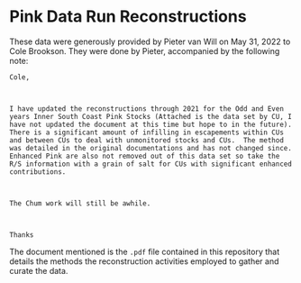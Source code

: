 # Pink Data Run Reconstructions

These data were generously provided by Pieter van Will on May 31, 2022 to Cole Brookson. They were done by Pieter, accompanied by the following note:

```
Cole,

 

I have updated the reconstructions through 2021 for the Odd and Even years Inner South Coast Pink Stocks (Attached is the data set by CU, I have not updated the document at this time but hope to in the future).  There is a significant amount of infilling in escapements within CUs and between CUs to deal with unmonitored stocks and CUs.  The method was detailed in the original documentations and has not changed since.  Enhanced Pink are also not removed out of this data set so take the R/S information with a grain of salt for CUs with significant enhanced contributions.

 

The Chum work will still be awhile.

 

Thanks
```

The document mentioned is the `.pdf` file contained in this repository that details the methods the reconstruction activities employed to gather and curate the data. 